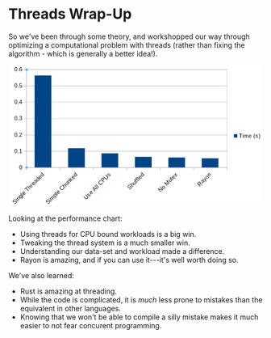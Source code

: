 # Threads Wrap-Up

So we've been through some theory, and workshopped our way through optimizing a computational problem with threads (rather than fixing the algorithm - which is generally a better idea!).

![](./images/threaded_speeds.png)

Looking at the performance chart:

* Using threads for CPU bound workloads is a big win.
* Tweaking the thread system is a much smaller win.
* Understanding our data-set and workload made a difference.
* Rayon is amazing, and if you can use it---it's well worth doing so.

We've also learned:

* Rust is amazing at threading.
* While the code is complicated, it is *much* less prone to mistakes than the equivalent in other languages.
* Knowing that we won't be able to compile a silly mistake makes it much easier to not fear concurent programming.

